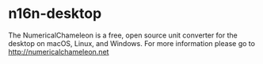 # n16n-desktop
The NumericalChameleon is a free, open source unit converter for the desktop on macOS, Linux, and Windows.
For more information please go to http://numericalchameleon.net
